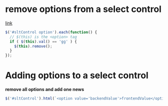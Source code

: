 # remove options from a select control
[link](https://stackoverflow.com/questions/1518216/jquery-remove-options-from-select?answertab=votes#tab-top)
```javascript
$('#sltControl option').each(function() {
  // $(this) is the <option> tag
  if ( $(this).val() == 'gg' ) {
    $(this).remove();
  }
});
```

# Adding options to a select control
**remove all options and add one news**
```javascript
$('#sltControl').html(`<option value='backendValue'>frontendValue</option>`)
```

